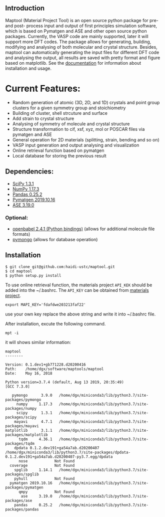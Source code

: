## Introduction
Maptool (Material Project Tool) is an open source python package for pre- and post- process input and output of first principles simulation software, which is based on Pymatgen and ASE and other open source python packages. Currently, the VASP code are mainly supported, later it will support more DFT codes. The package allows for generating, building, modifying and analysing of both molecular and crystal structure. Besides, maptool can automatically generating the input files for different DFT code and analysing the output, all results are saved with pretty format and figure based on matplotlib. See the [documentation](https://github.com/haidi-ustc/maptool/tree/master/doc/) for information about installation and usage.

# Current Features:
* Random generation of atomic (3D, 2D, and 1D) crystals and point group clusters for a given symmetry group and stoichiometry
* Building of cluster, shell strcuture and surface
* Add strain to crystal structure
* Analysing of symmetry of molecule and crystal structure
* Structure transformation to cif, xsf, xyz, mol or POSCAR files via pymatgen and ASE
* General operation for 2D materials (splitting, strain, bending and so on)
* VASP input generation and output analysing and visualization
* Online retrieval function based on pymatgen
* Local database for storing the previous result

## Dependencies:
* [SciPy 1.3.1](https://www.scipy.org/install.html)
* [NumPy 1.17.3](https://www.scipy.org/scipylib/download.html)
* [Pandas 0.25.2](https://pandas.pydata.org/getpandas.html)
* [Pymatgen 2019.10.16](http://pymatgen.org/#getting-pymatgen)
* [ASE 3.19.0](https://pypi.org/project/ase)

### Optional:
* [openbabel 2.4.1 (Python bindings)](http://openbabel.org/wiki/Main_Page) (allows for additional molecule file formats)
* [pymongo](https://api.mongodb.com/python) (allows for database operation)

## Installation

```
$ git clone git@github.com:haidi-ustc/maptool.git
$ cd maptool
$ python setup.py install
```
To use online retrieval function, the materials project `API_KEK` should be added into the ~/.bashrc. The `API_KEY` can be obtained from [materials project](https://www.materialsproject.org).  

```
export MAPI_KEY='fdafdwe203213faf22'
```
use your own key replace the above string and write it into ~/.bashrc file.

After installation, excute the following command.
```
mpt -i
```
it will shows similar information:
```
maptool
--------

Version: 0.1.dev1+gb771228.d20200416
Path:    /home/dgx/software/maptools/maptool
Date:    May 16, 2018

Python version=3.7.4 (default, Aug 13 2019, 20:35:49) 
[GCC 7.3.0]

   pymongo      3.9.0   /home/dgx/miniconda3/lib/python3.7/site-packages/pymongo
     numpy     1.17.3   /home/dgx/miniconda3/lib/python3.7/site-packages/numpy
     scipy      1.3.1   /home/dgx/miniconda3/lib/python3.7/site-packages/scipy
    mayavi      4.7.1   /home/dgx/miniconda3/lib/python3.7/site-packages/mayavi
matplotlib      3.1.1   /home/dgx/miniconda3/lib/python3.7/site-packages/matplotlib
      tqdm     4.36.1   /home/dgx/miniconda3/lib/python3.7/site-packages/tqdm
    dpdata 0.1.2.dev191+ga54a7ab.d20200407   /home/dgx/miniconda3/lib/python3.7/site-packages/dpdata-0.1.2.dev191+ga54a7ab.d20200407-py3.7.egg/dpdata
      nose            Not Found
  coverage            Not Found
    spglib     1.14.1   /home/dgx/miniconda3/lib/python3.7/site-packages/spglib
    pyhull            Not Found
  pymatgen 2019.10.16   /home/dgx/miniconda3/lib/python3.7/site-packages/pymatgen
      qmpy            Not Found
       ase     3.19.0   /home/dgx/miniconda3/lib/python3.7/site-packages/ase
    pandas     0.25.2   /home/dgx/miniconda3/lib/python3.7/site-packages/pandas
```


